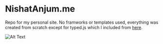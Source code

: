 # NishatAnjum.me
Repo for my personal site. No framworks or templates used, everything was created from scratch except for typed.js which I included from [here](https://github.com/mattboldt/typed.js/). 

![Alt Text](https://github.com/nishata/website/blob/master/images/website.gif?raw=true)

